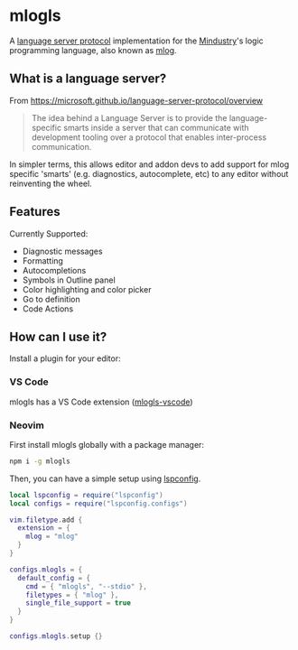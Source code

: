# mlogls

A [language server protocol](https://microsoft.github.io/language-server-protocol/) implementation
for the [Mindustry](https://github.com/Anuken/Mindustry)'s logic programming language, also known as [mlog](https://mindustrygame.github.io/wiki/logic/0-introduction/).

## What is a language server?

From https://microsoft.github.io/language-server-protocol/overview

> The idea behind a Language Server is to provide the language-specific smarts inside a server that can communicate with development tooling over a protocol that enables inter-process communication.

In simpler terms, this allows editor and addon devs to add support for mlog specific 'smarts' (e.g. diagnostics, autocomplete, etc) to any editor without reinventing the wheel.

## Features

Currently Supported:

- Diagnostic messages
- Formatting
- Autocompletions
- Symbols in Outline panel
- Color highlighting and color picker
- Go to definition
- Code Actions

## How can I use it?

Install a plugin for your editor:

### VS Code

mlogls has a VS Code extension ([mlogls-vscode](../mlogls-vscode))

### Neovim

First install mlogls globally with a package manager:

```sh
npm i -g mlogls
```

Then, you can have a simple setup using [lspconfig](https://github.com/neovim/nvim-lspconfig).

```lua
local lspconfig = require("lspconfig")
local configs = require("lspconfig.configs")

vim.filetype.add {
  extension = {
    mlog = "mlog"
  }
}

configs.mlogls = {
  default_config = {
    cmd = { "mlogls", "--stdio" },
    filetypes = { "mlog" },
    single_file_support = true
  }
}

configs.mlogls.setup {}
```
